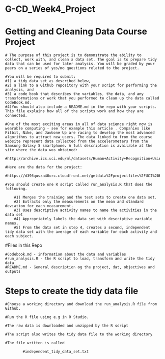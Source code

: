 # G-CD_Week4_Project
# Getting and Cleaning Data Course Project

    # The purpose of this project is to demonstrate the ability to collect, work with, and clean a data set. The goal is to prepare tidy data that can be used for later analysis. You will be graded by your peers on a series of yes/no questions related to the project. 

    #You will be required to submit: 
    #1) a tidy data set as described below, 
    #2) a link to a Github repository with your script for performing the analysis, and 
    #3) a code book that describes the variables, the data, and any transformations or work that you performed to clean up the data called CodeBook.md. 
    #4)You should also include a README.md in the repo with your scripts. This file explains how all of the scripts work and how they are connected.

    #One of the most exciting areas in all of data science right now is wearable computing - see for example this article . Companies like Fitbit, Nike, and Jawbone Up are racing to develop the most advanced algorithms to attract new users. The data linked to from the course website represent data collected from the accelerometers from the Samsung Galaxy S smartphone. A full description is available at the site where the data was obtained:

    #http://archive.ics.uci.edu/ml/datasets/Human+Activity+Recognition+Using+Smartphones

    #Here are the data for the project:

    #https://d396qusza40orc.cloudfront.net/getdata%2Fprojectfiles%2FUCI%20HAR%20Dataset.zip

    #You should create one R script called run_analysis.R that does the following.

        #1) Merges the training and the test sets to create one data set.
        #2) Extracts only the measurements on the mean and standard deviation for each measurement.
        #3) Uses descriptive activity names to name the activities in the data set
        #4) Appropriately labels the data set with descriptive variable names.
        #5) From the data set in step 4, creates a second, independent tidy data set with the average of each variable for each activity and each subject.
    
#Files in this Repo
    
    #Codebook.md - information about the data and variables
    #run_analysis.R - the R script to load, transform and write the tidy data
    #README.md - General description og the project, dat, objectives and outputs
    
    
# Steps to create the tidy data file
    
    
    #Choose a working directory and download the run_analysis.R file from Github.
    
    #Run the R file using e.g in R Studio.
    
    #The raw data is downloaded and unzipped by the R script
    
    #The script also writes the tidy data file to the working directory
    
    #The file written is called 
    
            #independent_tidy_data_set.txt

    
    
    
